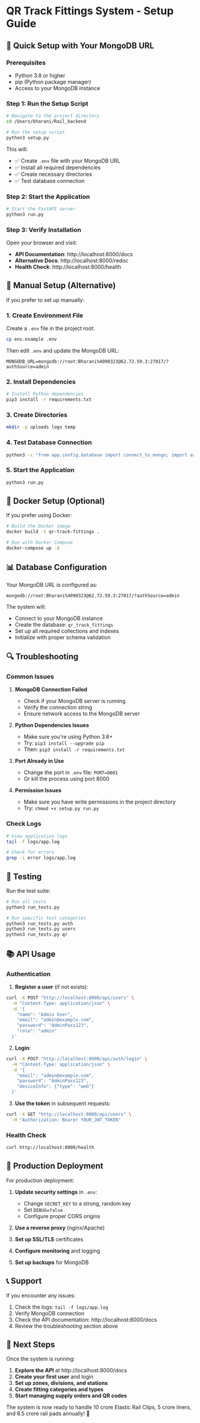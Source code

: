 # QR Track Fittings System - Setup Guide

## 🚀 Quick Setup with Your MongoDB URL

### Prerequisites
- Python 3.8 or higher
- pip (Python package manager)
- Access to your MongoDB instance

### Step 1: Run the Setup Script

```bash
# Navigate to the project directory
cd /Users/bharani/Rail_backend

# Run the setup script
python3 setup.py
```

This will:
- ✅ Create `.env` file with your MongoDB URL
- ✅ Install all required dependencies
- ✅ Create necessary directories
- ✅ Test database connection

### Step 2: Start the Application

```bash
# Start the FastAPI server
python3 run.py
```

### Step 3: Verify Installation

Open your browser and visit:
- **API Documentation**: http://localhost:8000/docs
- **Alternative Docs**: http://localhost:8000/redoc
- **Health Check**: http://localhost:8000/health

## 🔧 Manual Setup (Alternative)

If you prefer to set up manually:

### 1. Create Environment File

Create a `.env` file in the project root:

```bash
cp env.example .env
```

Then edit `.env` and update the MongoDB URL:

```env
MONGODB_URL=mongodb://root:Bharani%4090323@62.72.59.3:27017/?authSource=admin
```

### 2. Install Dependencies

```bash
# Install Python dependencies
pip3 install -r requirements.txt
```

### 3. Create Directories

```bash
mkdir -p uploads logs temp
```

### 4. Test Database Connection

```bash
python3 -c "from app.config.database import connect_to_mongo; import asyncio; asyncio.run(connect_to_mongo())"
```

### 5. Start the Application

```bash
python3 run.py
```

## 🐳 Docker Setup (Optional)

If you prefer using Docker:

```bash
# Build the Docker image
docker build -t qr-track-fittings .

# Run with Docker Compose
docker-compose up -d
```

## 📊 Database Configuration

Your MongoDB URL is configured as:
```
mongodb://root:Bharani%4090323@62.72.59.3:27017/?authSource=admin
```

The system will:
- Connect to your MongoDB instance
- Create the database: `qr_track_fittings`
- Set up all required collections and indexes
- Initialize with proper schema validation

## 🔍 Troubleshooting

### Common Issues

1. **MongoDB Connection Failed**
   - Check if your MongoDB server is running
   - Verify the connection string
   - Ensure network access to the MongoDB server

2. **Python Dependencies Issues**
   - Make sure you're using Python 3.8+
   - Try: `pip3 install --upgrade pip`
   - Then: `pip3 install -r requirements.txt`

3. **Port Already in Use**
   - Change the port in `.env` file: `PORT=8001`
   - Or kill the process using port 8000

4. **Permission Issues**
   - Make sure you have write permissions in the project directory
   - Try: `chmod +x setup.py run.py`

### Check Logs

```bash
# View application logs
tail -f logs/app.log

# Check for errors
grep -i error logs/app.log
```

## 🧪 Testing

Run the test suite:

```bash
# Run all tests
python3 run_tests.py

# Run specific test categories
python3 run_tests.py auth
python3 run_tests.py users
python3 run_tests.py qr
```

## 📚 API Usage

### Authentication

1. **Register a user** (if not exists):
```bash
curl -X POST "http://localhost:8000/api/users" \
  -H "Content-Type: application/json" \
  -d '{
    "name": "Admin User",
    "email": "admin@example.com",
    "password": "AdminPass123",
    "role": "admin"
  }'
```

2. **Login**:
```bash
curl -X POST "http://localhost:8000/api/auth/login" \
  -H "Content-Type: application/json" \
  -d '{
    "email": "admin@example.com",
    "password": "AdminPass123",
    "deviceInfo": {"type": "web"}
  }'
```

3. **Use the token** in subsequent requests:
```bash
curl -X GET "http://localhost:8000/api/users" \
  -H "Authorization: Bearer YOUR_JWT_TOKEN"
```

### Health Check

```bash
curl http://localhost:8000/health
```

## 🚀 Production Deployment

For production deployment:

1. **Update security settings** in `.env`:
   - Change `SECRET_KEY` to a strong, random key
   - Set `DEBUG=false`
   - Configure proper CORS origins

2. **Use a reverse proxy** (nginx/Apache)

3. **Set up SSL/TLS** certificates

4. **Configure monitoring** and logging

5. **Set up backups** for MongoDB

## 📞 Support

If you encounter any issues:

1. Check the logs: `tail -f logs/app.log`
2. Verify MongoDB connection
3. Check the API documentation: http://localhost:8000/docs
4. Review the troubleshooting section above

## 🎯 Next Steps

Once the system is running:

1. **Explore the API** at http://localhost:8000/docs
2. **Create your first user** and login
3. **Set up zones, divisions, and stations**
4. **Create fitting categories and types**
5. **Start managing supply orders and QR codes**

The system is now ready to handle 10 crore Elastic Rail Clips, 5 crore liners, and 8.5 crore rail pads annually! 🚄
